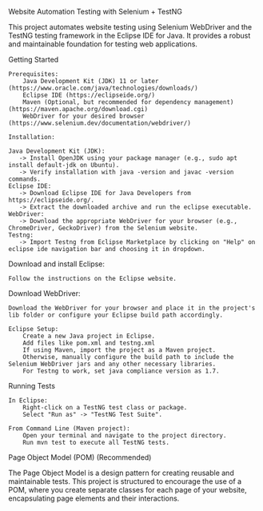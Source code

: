 Website Automation Testing with Selenium + TestNG

This project automates website testing using Selenium WebDriver and the TestNG testing framework in the Eclipse IDE for Java. It provides a robust and maintainable foundation for testing web applications.

Getting Started

    Prerequisites:
        Java Development Kit (JDK) 11 or later (https://www.oracle.com/java/technologies/downloads/)
        Eclipse IDE (https://eclipseide.org/)
        Maven (Optional, but recommended for dependency management) (https://maven.apache.org/download.cgi)
        WebDriver for your desired browser (https://www.selenium.dev/documentation/webdriver/)

    Installation:

    Java Development Kit (JDK):
       -> Install OpenJDK using your package manager (e.g., sudo apt install default-jdk on Ubuntu).
       -> Verify installation with java -version and javac -version commands.
    Eclipse IDE:
       -> Download Eclipse IDE for Java Developers from https://eclipseide.org/.
       -> Extract the downloaded archive and run the eclipse executable.
    WebDriver:
       -> Download the appropriate WebDriver for your browser (e.g., ChromeDriver, GeckoDriver) from the Selenium website.
    Testng:
       -> Import Testng from Eclipse Marketplace by clicking on "Help" on eclipse ide navigation bar and choosing it in dropdown.


Download and install Eclipse:

    Follow the instructions on the Eclipse website.

Download WebDriver:

    Download the WebDriver for your browser and place it in the project's lib folder or configure your Eclipse build path accordingly.

    Eclipse Setup:
        Create a new Java project in Eclipse.
        Add files like pom.xml and testng.xml
        If using Maven, import the project as a Maven project.
        Otherwise, manually configure the build path to include the Selenium WebDriver jars and any other necessary libraries.
        For Testng to work, set java compliance version as 1.7.


Running Tests

    In Eclipse:
        Right-click on a TestNG test class or package.
        Select "Run as" -> "TestNG Test Suite".

    From Command Line (Maven project):
        Open your terminal and navigate to the project directory.
        Run mvn test to execute all TestNG tests.

Page Object Model (POM) (Recommended)

The Page Object Model is a design pattern for creating reusable and maintainable tests. This project is structured to encourage the use of a POM, where you create separate classes for each page of your website, encapsulating page elements and their interactions.


